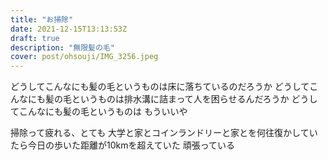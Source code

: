 ```yaml
---
title: "お掃除"
date: 2021-12-15T13:13:53Z
draft: true
description: "無限髪の毛"
cover: post/ohsouji/IMG_3256.jpeg
---
```


どうしてこんなにも髪の毛というものは床に落ちているのだろうか
どうしてこんなにも髪の毛というものは排水溝に詰まって人を困らせるんだろうか
どうしてこんなにも髪の毛というものは
もういいや

掃除って疲れる、とても
大学と家とコインランドリーと家とを何往復かしていたら今日の歩いた距離が10kmを超えていた
頑張っている
